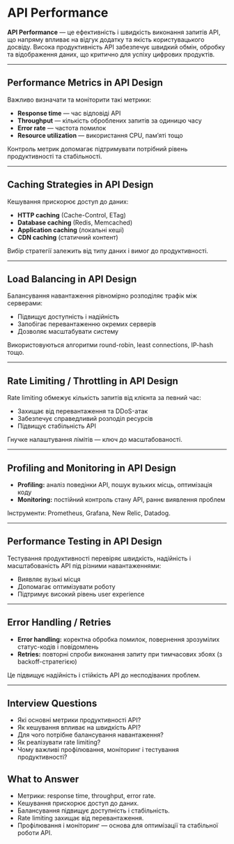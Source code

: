 # API Performance

**API Performance** — це ефективність і швидкість виконання запитів API, що напряму впливає на відгук додатку та якість користувацького досвіду. Висока продуктивність API забезпечує швидкий обмін, обробку та відображення даних, що критично для успіху цифрових продуктів.

---

## Performance Metrics in API Design

Важливо визначати та моніторити такі метрики:

- **Response time** — час відповіді API
- **Throughput** — кількість оброблених запитів за одиницю часу
- **Error rate** — частота помилок
- **Resource utilization** — використання CPU, пам’яті тощо

Контроль метрик допомагає підтримувати потрібний рівень продуктивності та стабільності.

---

## Caching Strategies in API Design

Кешування прискорює доступ до даних:

- **HTTP caching** (Cache-Control, ETag)
- **Database caching** (Redis, Memcached)
- **Application caching** (локальні кеші)
- **CDN caching** (статичний контент)

Вибір стратегії залежить від типу даних і вимог до продуктивності.

---

## Load Balancing in API Design

Балансування навантаження рівномірно розподіляє трафік між серверами:

- Підвищує доступність і надійність
- Запобігає перевантаженню окремих серверів
- Дозволяє масштабувати систему

Використовуються алгоритми round-robin, least connections, IP-hash тощо.

---

## Rate Limiting / Throttling in API Design

Rate limiting обмежує кількість запитів від клієнта за певний час:

- Захищає від перевантаження та DDoS-атак
- Забезпечує справедливий розподіл ресурсів
- Підвищує стабільність API

Гнучке налаштування лімітів — ключ до масштабованості.

---

## Profiling and Monitoring in API Design

- **Profiling:** аналіз поведінки API, пошук вузьких місць, оптимізація коду
- **Monitoring:** постійний контроль стану API, раннє виявлення проблем

Інструменти: Prometheus, Grafana, New Relic, Datadog.

---

## Performance Testing in API Design

Тестування продуктивності перевіряє швидкість, надійність і масштабованість API під різними навантаженнями:

- Виявляє вузькі місця
- Допомагає оптимізувати роботу
- Підтримує високий рівень user experience

---

## Error Handling / Retries

- **Error handling:** коректна обробка помилок, повернення зрозумілих статус-кодів і повідомлень
- **Retries:** повторні спроби виконання запиту при тимчасових збоях (з backoff-стратегією)

Це підвищує надійність і стійкість API до несподіваних проблем.

---

## Interview Questions

- Які основні метрики продуктивності API?
- Як кешування впливає на швидкість API?
- Для чого потрібне балансування навантаження?
- Як реалізувати rate limiting?
- Чому важливі профілювання, моніторинг і тестування продуктивності?

## What to Answer

- Метрики: response time, throughput, error rate.
- Кешування прискорює доступ до даних.
- Балансування підвищує доступність і стабільність.
- Rate limiting захищає від перевантаження.
- Профілювання і моніторинг — основа для оптимізації та стабільної роботи API.
